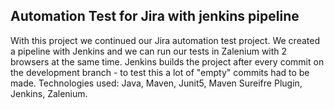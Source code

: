 ## Automation Test for Jira with jenkins pipeline

With this project we continued our Jira automation test project. 
We created a pipeline with Jenkins and we can run our tests in Zalenium with 2 browsers at the same time.
Jenkins builds the project after every commit on the development branch - to test this a lot of "empty" commits had to be made.
Technologies used: Java, Maven, Junit5, Maven Sureifre Plugin, Jenkins, Zalenium.
